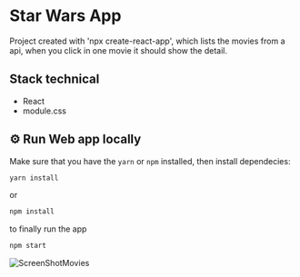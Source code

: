# Star Wars App

Project created with 'npx create-react-app', which lists the movies from a api, when you click in one movie it should show the detail.

## Stack technical

* React
* module.css

## ⚙️ Run Web app locally

Make sure that you have the `yarn` or `npm` installed, then install dependecies:

```sh
yarn install
```

or

```sh
npm install 
```

to finally run the app

```sh
npm start
```

![ScreenShotMovies](https://user-images.githubusercontent.com/59458303/126377022-5f178a49-f807-449a-bad8-c4450ccddaec.png)
